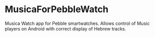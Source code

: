# MusicaForPebbleWatch
Musica Watch app for Pebble smartwatches. Allows control of Music players on Android with correct display of Hebrew tracks.
